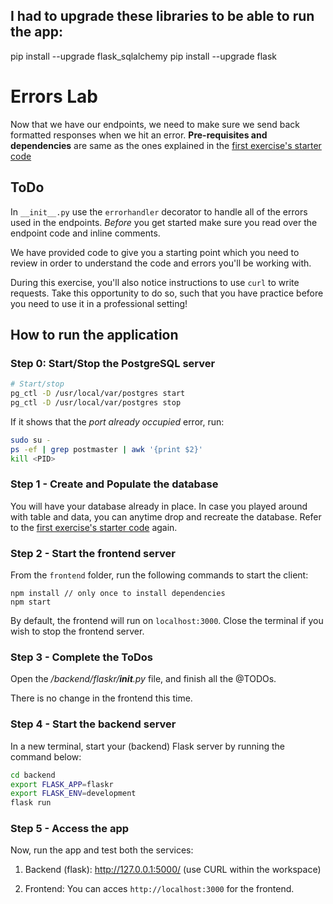 ## I had to upgrade these libraries to be able to run the app:
pip install --upgrade flask_sqlalchemy
pip install --upgrade flask

# Errors Lab

Now that we have our endpoints, we need to make sure we send back formatted responses when we hit an error. **Pre-requisites and dependencies** are same as the ones explained in the [first exercise's starter code](https://github.com/udacity/nd0044-c2-API-Development-and-Documentation-exercises/blob/master/1_Requests_Starter/README.md)

## ToDo
In `__init__.py` use the `errorhandler` decorator to handle all of the errors used in the endpoints. *Before* you get started make sure you read over the endpoint code and inline comments. 

We have provided code to give you a starting point which you need to review in order to understand the code and errors you'll be working with. 

During this exercise, you'll also notice instructions to use `curl` to write requests. Take this opportunity to do so, such that you have practice before you need to use it in a professional setting! 

## How to run the application
### Step 0: Start/Stop the PostgreSQL server
```bash
# Start/stop
pg_ctl -D /usr/local/var/postgres start
pg_ctl -D /usr/local/var/postgres stop 
```
If it shows that the *port already occupied* error, run:
```bash
sudo su - 
ps -ef | grep postmaster | awk '{print $2}'
kill <PID> 
```

### Step 1 - Create and Populate the database
You will have your database already in place. In case you played around with table and data, you can anytime drop and recreate the database. Refer to the [first exercise's starter code](https://github.com/udacity/nd0044-c2-API-Development-and-Documentation-exercises/blob/master/1_Requests_Starter/README.md) again.

### Step 2 - Start the frontend server
From the `frontend` folder, run the following commands to start the client: 
```
npm install // only once to install dependencies
npm start 
```
By default, the frontend will run on `localhost:3000`. Close the terminal if you wish to stop the frontend server. 

### Step 3 - Complete the ToDos
Open the */backend/flaskr/__init__.py* file, and finish all the @TODOs. 

There is no change in the frontend this time. 

### Step 4 - Start the backend server
In a new terminal, start your (backend) Flask server by running the command below:
```bash
cd backend
export FLASK_APP=flaskr
export FLASK_ENV=development
flask run
```

### Step 5 - Access the app
Now, run the app and test both the services:
1. Backend (flask): http://127.0.0.1:5000/ (use CURL within the workspace)

2. Frontend: You can acces `http://localhost:3000` for the frontend. 
